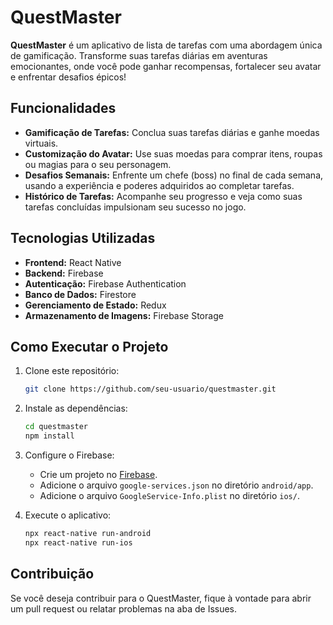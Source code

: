 # QuestMaster

**QuestMaster** é um aplicativo de lista de tarefas com uma abordagem única de gamificação. Transforme suas tarefas diárias em aventuras emocionantes, onde você pode ganhar recompensas, fortalecer seu avatar e enfrentar desafios épicos!

## Funcionalidades

- **Gamificação de Tarefas:** Conclua suas tarefas diárias e ganhe moedas virtuais.
- **Customização do Avatar:** Use suas moedas para comprar itens, roupas ou magias para o seu personagem.
- **Desafios Semanais:** Enfrente um chefe (boss) no final de cada semana, usando a experiência e poderes adquiridos ao completar tarefas.
- **Histórico de Tarefas:** Acompanhe seu progresso e veja como suas tarefas concluídas impulsionam seu sucesso no jogo.

## Tecnologias Utilizadas

- **Frontend:** React Native
- **Backend:** Firebase
- **Autenticação:** Firebase Authentication
- **Banco de Dados:** Firestore
- **Gerenciamento de Estado:** Redux
- **Armazenamento de Imagens:** Firebase Storage

## Como Executar o Projeto

1. Clone este repositório:

   ```bash
   git clone https://github.com/seu-usuario/questmaster.git
   ```
2. Instale as dependências:

   ```bash
   cd questmaster
   npm install
   ```
3. Configure o Firebase:

   - Crie um projeto no [Firebase](https://firebase.google.com/).
   - Adicione o arquivo `google-services.json` no diretório `android/app`.
   - Adicione o arquivo `GoogleService-Info.plist` no diretório `ios/`.
4. Execute o aplicativo:

   ```bash
   npx react-native run-android
   npx react-native run-ios
   ```

## Contribuição

Se você deseja contribuir para o QuestMaster, fique à vontade para abrir um pull request ou relatar problemas na aba de Issues.

